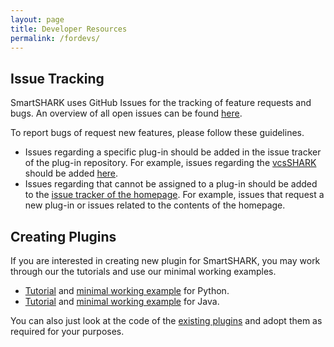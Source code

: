 ```yaml
---
layout: page
title: Developer Resources
permalink: /fordevs/
---
```


## Issue Tracking

SmartSHARK uses GitHub Issues for the tracking of feature requests and bugs. An overview of all open issues can be found [here](https://github.com/issues?utf8=%E2%9C%93&q=is%3Aopen+is%3Aissue+user%3Asmartshark+).

To report bugs of request new features, please follow these guidelines.
- Issues regarding a specific plug-in should be added in the issue tracker of the plug-in repository. For example, issues regarding the [vcsSHARK](https://github.com/smartshark/vcsSHARK/) should be added [here](https://github.com/smartshark/vcsSHARK/issues). 
- Issues regarding that cannot be assigned to a plug-in should be added to the [issue tracker of the homepage](https://github.com/smartshark/smartshark.github.io/issues). For example, issues that request a new plug-in or issues related to the contents of the homepage. 

## Creating Plugins

If you are interested in creating new plugin for SmartSHARK, you may work through our the tutorials and use our minimal working examples.
- [Tutorial]() and [minimal working example]() for Python.
- [Tutorial]() and [minimal working example]() for Java.

You can also just look at the code of the [existing plugins](plugins.md) and adopt them as required for your purposes.
